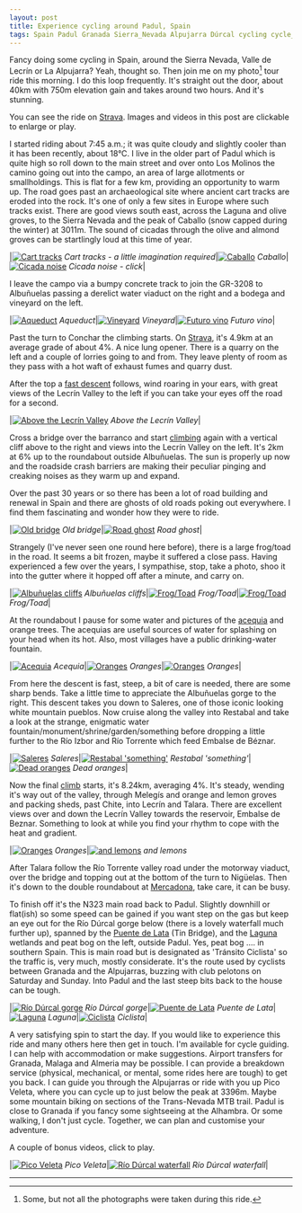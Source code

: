```yaml
---
layout: post
title: Experience cycling around Padul, Spain
tags: Spain Padul Granada Sierra_Nevada Alpujarra Dúrcal cycling cycle_guide cycling_holiday strava
---
```


Fancy doing some cycling in Spain, around the Sierra Nevada, Valle de
Lecrín or La Alpujarra? Yeah, thought so. Then join me on my photo[^1]
tour ride this morning. I do this loop frequently. It's straight
out the door, about 40km with 750m elevation gain and takes around two
hours. And it's stunning.

[^1]:Some, but not all the photographs were taken during this ride.

You can see the ride on
[Strava](https://www.strava.com/activities/2503122223). Images and
videos in this post are clickable to enlarge or play.

<!--more-->

I started riding about 7:45 a.m.; it was quite cloudy and
slightly cooler than it has been recently, about 18°C. I live in
the older part of Padul which is quite high so roll down to the main
street and over onto Los Molinos the camino going out into the campo,
an area of large allotments or smallholdings. This is flat for a
few km, providing an opportunity to warm up. The road goes past an
archaeological site where ancient cart tracks are eroded into the rock.
It's one of only a few sites in Europe where such tracks exist. There
are good views south east, across the Laguna and olive groves, to the
Sierra Nevada and the peak of Caballo (snow capped during the winter) at
3011m. The sound of cicadas through the olive and almond groves can be
startlingly loud at this time of year.

|[![Cart tracks](/public/images/cart_track.jpg "Cart tracks - a little imagination required")](/public/images/cart_track.jpg) *Cart tracks - a little imagination required*|[![Caballo](/public/images/caballo.jpg "Caballo")](/public/images/caballo.jpg) *Caballo*|[![Cicada noise](/public/images/cicada_snap.png "Cicada noise - click")](/public/images/cicadas.mp4) *Cicada noise - click*|

I leave the campo via a bumpy concrete track to join the GR-3208 to
Albuñuelas passing a derelict water viaduct on the right and a bodega
and vineyard on the left.

|[![Aqueduct](/public/images/aquaduct.jpg "Aqueduct")](/public/images/aquaduct.jpg) *Aqueduct*|[![Vineyard](/public/images/vineyard.jpg "Vineyard")](/public/images/vineyard.jpg) *Vineyard*|[![Futuro vino](/public/images/grapes.jpg "Futuro vino")](/public/images/grapes.jpg) *Futuro vino*|

Past the turn to Conchar the climbing starts. On
[Strava](https://www.strava.com/segments/11838665), it's 4.9km at an
average grade of about 4%. A nice lung opener. There is a quarry on the
left and a couple of lorries going to and from. They leave plenty of
room as they pass with a hot waft of exhaust fumes and quarry
dust.

After the top a [fast descent](https://www.strava.com/segments/12537902)
follows, wind roaring in your ears, with great views of the Lecrín
Valley to the left if you can take your eyes off the road for a second.

|[![Above the Lecrín Valley](/public/images/thumb.lecrin_panorama.jpg "Above the Lecrín Valley")](/public/images/lecrin_panorama.jpg) *Above the Lecrín Valley*|

Cross a bridge over the barranco and start
[climbing](https://www.strava.com/segments/1223569) again with a
vertical cliff above to the right and views into the Lecrín Valley on
the left. It's 2km at 6% up to the roundabout outside Albuñuelas. The
sun is properly up now and the roadside crash barriers are making their
peculiar pinging and creaking noises as they warm up and expand.

Over the past 30 years or so there has been a lot of road building
and renewal in Spain and there are ghosts of old roads poking out
everywhere. I find them fascinating and wonder how they were to ride.

|[![Old bridge](/public/images/old_bridge.jpg "Old bridge")](/public/images/old_bridge.jpg) *Old bridge*|[![Road ghost](/public/images/old_road.jpg "Road ghost")](/public/images/old_road.jpg) *Road ghost*|

Strangely (I've never seen one round here before), there is a large
frog/toad in the road. It seems a bit frozen, maybe it suffered a close
pass. Having experienced a few over the years, I sympathise, stop, take a
photo, shoo it into the gutter where it hopped off after a minute, and
carry on.

|[![Albuñuelas cliffs](/public/images/cliffs_albunuelas.jpg "Albuñuelas cliffs")](/public/images/cliffs_albunuelas.jpg) *Albuñuelas cliffs*|[![Frog/Toad](/public/images/frog2.jpg "Frog/Toad")](/public/images/frog2.jpg) *Frog/Toad*|[![Frog/Toad](/public/images/frog.jpg "Frog/Toad")](/public/images/frog.jpg) *Frog/Toad*|

At the roundabout I pause for some water and pictures of the
[acequia](https://en.wikipedia.org/wiki/Acequia) and orange trees. The
acequias are useful sources of water for splashing on your head when its
hot. Also, most villages have a public drinking-water fountain.

|[![Acequia](/public/images/acequia.jpg "Acequia")](/public/images/acequia.jpg) *Acequia*|[![Oranges](/public/images/orange_tree1.jpg "Oranges")](/public/images/orange_tree1.jpg) *Oranges*|[![Oranges](/public/images/orange_tree2.jpg "Oranges")](/public/images/orange_tree2.jpg) *Oranges*|

From here the descent is fast, steep, a bit of care is needed, there
are some sharp bends. Take a little time to appreciate the Albuñuelas
gorge to the right. This descent takes you down to Saleres, one of
those iconic looking white mountain pueblos. Now cruise along the
valley into Restabal and take a look at the strange, enigmatic water
fountain/monument/shrine/garden/something before dropping a little
further to the Río Izbor and Río Torrente which feed Embalse de
Béznar.

|[![Saleres](/public/images/saleres.jpg "Saleres")](/public/images/saleres.jpg) *Saleres*|[![Restabal 'something'](/public/images/restabal_fountain.jpg "Restabal 'something'")](/public/images/restabal_fountain.jpg) *Restabal 'something'*|[![Dead oranges](/public/images/dead_oranges.jpg "Dead oranges")](/public/images/dead_oranges.jpg) *Dead oranges*|

Now the final [climb](https://www.strava.com/segments/7316506) starts,
it's 8.24km, averaging 4%. It's steady, wending it's way out of the
valley, through Melegís and orange and lemon groves and packing sheds,
past Chite, into Lecrín and Talara. There are excellent views over
and down the Lecrín Valley towards the reservoir, Embalse de Beznar.
Something to look at while you find your rhythm to cope with the heat
and gradient.

|[![Oranges](/public/images/orange_box.jpg "Oranges")](/public/images/orange_box.jpg) *Oranges*|[![and lemons](/public/images/lemon_box.jpg "and lemons")](/public/images/lemon_box.jpg) *and lemons*

After Talara follow the Río Torrente valley road under the
motorway viaduct, over the bridge and topping out at the bottom of
the turn to Nigüelas. Then it's down to the double roundabout at
[Mercadona](https://en.wikipedia.org/wiki/Mercadona), take care, it can
be busy.

To finish off it's the N323 main road back to Padul. Slightly downhill
or flat(ish) so some speed can be gained if you want step on the
gas but keep an eye out for the Río Dúrcal gorge below (there
is a lovely waterfall much further up), spanned by the [Puente de
Lata](https://es.wikipedia.org/wiki/Puente_de_Lata) (Tin Bridge), and
the [Laguna](https://es.wikipedia.org/wiki/Laguna_de_El_Padul) wetlands
and peat bog on the left, outside Padul. Yes, peat bog .... in southern
Spain. This is main road but is designated as 'Tránsito Ciclista' so
the traffic is, very much, mostly considerate. It's the route used by
cyclists between Granada and the Alpujarras, buzzing with club pelotons
on Saturday and Sunday. Into Padul and the last steep bits back to the
house can be tough.

|[![Río Dúrcal gorge](/public/images/durcal_gorge.jpg "Río Dúrcal gorge")](/public/images/durcal_gorge.jpg) *Río Dúrcal gorge*|[![Puente de Lata](/public/images/tin_bridge.jpg "Puente de Lata")](/public/images/tin_bridge.jpg) *Puente de Lata*|[![Laguna](/public/images/laguna.jpg "Laguna")](/public/images/laguna.jpg) *Laguna*|[![Ciclista](/public/images/tránsito_ciclista.jpg "Ciclista")](/public/images/tránsito_ciclista.jpg) *Ciclista*|

A very satisfying spin to start the day. If you would like to experience
this ride and many others here then get in touch. I'm available for
cycle guiding. I can help with accommodation or make suggestions.
Airport transfers for Granada, Malaga and Almeria may be possible. I
can provide a breakdown service (physical, mechanical, or mental, some
rides here are tough) to get you back. I can guide you through the
Alpujarras or ride with you up Pico Veleta, where you can cycle up to
just below the peak at 3396m. Maybe some mountain biking on sections
of the Trans-Nevada MTB trail. Padul is close to Granada if you fancy
some sightseeing at the Alhambra. Or some walking, I don't just cycle.
Together, we can plan and customise your adventure.

A couple of bonus videos, click to play.

|[![Pico Veleta](/public/images/pv_snap.png "Pico Veleta")](/public/images/pico_veleta.mp4) *Pico Veleta*|[![Río Dúrcal waterfall](/public/images/rd_wf_snap.png "Río Dúrcal waterfall")](/public/images/rio_durcal_waterfall.mp4) *Río Dúrcal waterfall*|

----


